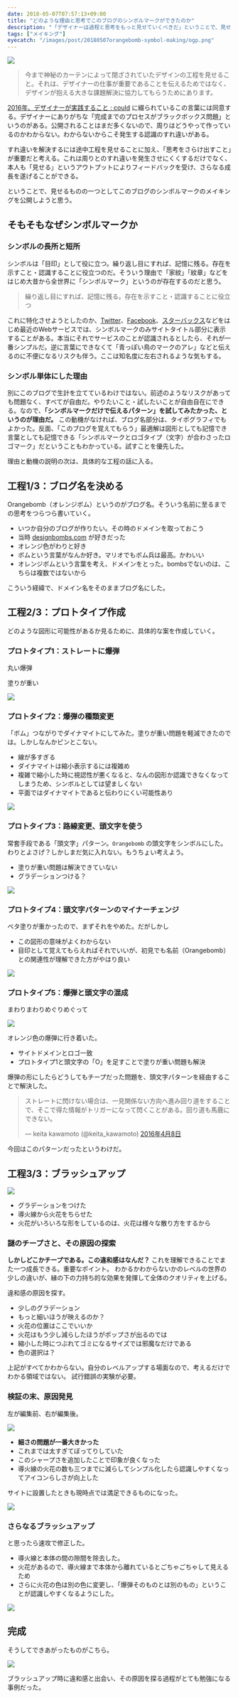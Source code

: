 ```yaml
---
date: 2018-05-07T07:57:13+09:00
title: "どのような理由と思考でこのブログのシンボルマークができたのか"
description: "「デザイナーは過程と思考をもっと見せていくべきだ」ということで、見せるものの一つとしてこのブログのシンボルマークのメイキングを公開"
tags: ["メイキング"]
eyecatch: "/images/post/20180507orangebomb-symbol-making/ogp.png"
---
```


![](/images/post/20180507orangebomb-symbol-making/ogp.png)

> 今まで神秘のカーテンによって閉ざされていたデザインの工程を見せること。それは、デザイナーの仕事が重要であることを伝えるためではなく、デザインが抱える大きな課題解決に協力してもらうためにあります。

[2016年、デザイナーが実践すること : could](http://www.yasuhisa.com/could/article/designers-in-2016/) に綴られているこの言葉には同意する。デザイナーにありがちな「完成までのプロセスがブラックボックス問題」というのがある。公開されることはまだ多くないので、周りはどうやって作っているのかわからない。わからないからこそ発生する認識のすれ違いがある。

すれ違いを解決するには途中工程を見せることに加え、「思考をさらけ出すこと」が重要だと考える。これは周りとのすれ違いを発生させにくくするだけでなく、本人も「見せる」というアウトプットによりフィードバックを受け、さらなる成長を遂げることができる。

ということで、見せるものの一つとしてこのブログのシンボルマークのメイキングを公開しようと思う。

## そもそもなぜシンボルマークか

### シンボルの長所と短所

シンボルは「目印」として役に立つ。繰り返し目にすれば、記憶に残る。存在を示すこと・認識することに役立つのだ。そういう理由で「家紋」「紋章」などをはじめ大昔から全世界に「シンボルマーク」というのが存在するのだと思う。

> 繰り返し目にすれば、記憶に残る。存在を示すこと・認識することに役立つ

これに特化させようとしたのか、[Twitter](https://twitter.com/)、[Facebook](https://www.facebook.com/)、[スターバックス](http://www.starbucks.co.jp/)などをはじめ最近のWebサービスでは、シンボルマークのみサイトタイトル部分に表示することがある。本当にそれでサービスのことが認識されるとしたら、それが一番シンプルだ。逆に言葉にできなくて「青っぽい鳥のマークのアレ」などと伝えるのに不便になるリスクも伴う。ここは知名度に左右されるような気もする。

### シンボル単体にした理由

別にこのブログで生計を立てているわけではない。前述のようなリスクがあっても問題なく、すべてが自由だ。やりたいこと・試したいことが自由自在にできる。なので、**「シンボルマークだけで伝えるパターン」を試してみたかった、というのが理由だ。** この動機がなければ、ブログ名部分は、タイポグラフィでもよかった。反面、「このブログを覚えてもらう」最適解は図形としても記憶でき言葉としても記憶できる「シンボルマークとロゴタイプ（文字）が合わさったロゴマーク」だということもわかっている。試すことを優先した。

理由と動機の説明の次は、具体的な工程の話に入る。

## 工程1/3：ブログ名を決める

Orangebomb（オレンジボム）というのがブログ名。そういう名前に至るまでの思考をつらつら書いていく。

- いつか自分のブログが作りたい。その時のドメインを取っておこう
- 当時 [designbombs.com](https://www.designbombs.com/) が好きだった
- オレンジ色がわりと好き
- ボムという言葉がなんか好き。マリオでもボム兵は最高。かわいい
- オレンジボムという言葉を考え、ドメインをとった。bombsでないのは、こちらは複数ではないから

こういう経緯で、ドメイン名をそのままブログ名にした。

## 工程2/3：プロトタイプ作成

どのような図形に可能性があるか見るために、具体的な案を作成していく。

### プロトタイプ1：ストレートに爆弾

丸い爆弾

塗りが重い

![](/images/post/20180507orangebomb-symbol-making/20180507orangebomb-symbol-making_01.png)

### プロトタイプ2：爆弾の種類変更

「ボム」つながりでダイナマイトにしてみた。塗りが重い問題を軽減できたのでは。しかしなんかピンとこない。

-  線が多すぎる
-  ダイナマイトは縮小表示するには複雑め
- 複雑で縮小した時に視認性が悪くなると、なんの図形か認識できなくなってしまうため、シンボルとしては望ましくない
-  平面ではダイナマイトであると伝わりにくい可能性あり

![](/images/post/20180507orangebomb-symbol-making/20180507orangebomb-symbol-making_02.png)

### プロトタイプ3：路線変更、頭文字を使う

常套手段である「頭文字」パターン。`Orangebomb` の頭文字をシンボルにした。わりとよさげ？しかしまだ気に入れない。もうちょい考えよう。

- 塗りが重い問題は解決できていない
- グラデーションつける？

![](/images/post/20180507orangebomb-symbol-making/20180507orangebomb-symbol-making_03.png)

### プロトタイプ4：頭文字パターンのマイナーチェンジ

ベタ塗りが重かったので、まずそれをやめた。だがしかし

- この図形の意味がよくわからない
- 目印として覚えてもらえればそれでいいが、初見でも名前（Orangebomb）との関連性が理解できた方がやはり良い

![](/images/post/20180507orangebomb-symbol-making/20180507orangebomb-symbol-making_04.png)

### プロトタイプ5：爆弾と頭文字の混成

まわりまわりめぐりめぐって

![](/images/post/20180507orangebomb-symbol-making/20180507orangebomb-symbol-making_05.png)

オレンジ色の爆弾に行き着いた。

- サイトドメインとロゴ一致
- プロトタイプ1と頭文字の「O」を足すことで塗りが重い問題も解決

爆弾の形にしたらどうしてもチープだった問題を、頭文字パターンを経由することで解決した。

<blockquote class="twitter-tweet" data-lang="ja"><p lang="ja" dir="ltr">ストレートに閃けない場合は、一見関係ない方向へ進み回り道をすることで、そこで得た情報がトリガーになって閃くことがある。回り道も馬鹿にできない。</p>&mdash; keita kawamoto (@keita_kawamoto) <a href="https://twitter.com/keita_kawamoto/status/718419686476554240?ref_src=twsrc%5Etfw">2016年4月8日</a></blockquote>
<script async src="https://platform.twitter.com/widgets.js" charset="utf-8"></script>

今回はこのパターンだったというわけだ。

## 工程3/3：ブラッシュアップ

![](/images/post/20180507orangebomb-symbol-making/20180507orangebomb-symbol-making_06.png)

- グラデーションをつけた
- 導火線から火花をちらせた
- 火花がいろいろな形をしているのは、火花は様々な散り方をするから

### 謎のチープさと、その原因の探索

**しかしどこかチープである。この違和感はなんだ？**
これを理解できることでまた一つ成長できる。重要なポイント。
わかるかわからないかのレベルの世界の少しの違いが、縁の下の力持ち的な効果を発揮して全体のクオリティを上げる。

違和感の原因を探す。

- 少しのグラデーション
- もっと細いほうが映えるのか？
- 火花の位置はここでいいか
- 火花はもう少し減らしたほうがポップさが出るのでは
- 縮小した時につぶれてゴミになるサイズでは邪魔なだけである
- 色の選択は？

上記がすべてかわからない。自分のレベルアップする場面なので、考えるだけでわかる領域ではない。
試行錯誤の実験が必要。

### 検証の末、原因発見

左が編集前、右が編集後。

![](/images/post/20180507orangebomb-symbol-making/20180507orangebomb-symbol-making_07.png)

- **細さの問題が一番大きかった**
- これまでは太すぎてぼってりしていた
- このシャープさを追加したことで印象が良くなった
- 導火線の火花の数も三つまでに減らしてシンプル化したら認識しやすくなってアイコンらしさが向上した

サイトに設置したときも現時点では満足できるものになった。

![](/images/post/20180507orangebomb-symbol-making/20180507orangebomb-symbol-making_08.png)

### さらなるブラッシュアップ

と思ったら速攻で修正した。

- 導火線と本体の間の隙間を除去した。
- 火花があるので、導火線まで本体から離れているとごちゃごちゃして見えるため
- さらに火花の色は別の色に変更し、「爆弾そのものとは別のもの」ということが認識しやすくなるようにした。

![](/images/post/20180507orangebomb-symbol-making/20180507orangebomb-symbol-making_09.png)


## 完成

そうしてできあがったものがこちら。

![](/images/post/20180507orangebomb-symbol-making/20180507orangebomb-symbol-making_10.png)

ブラッシュアップ時に違和感と出会い、その原因を探る過程がとても勉強になる事例だった。
